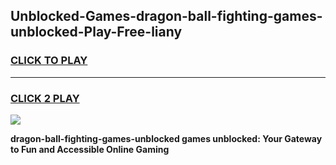 
## Unblocked-Games-dragon-ball-fighting-games-unblocked-Play-Free-liany
<h3>
<a href="https://premium76.site?title=dragon-ball-fighting-games-unblocked&ref=20A">CLICK TO PLAY</a></h3>
<hr>

<h3>
<a href="https://premium76.site?title=dragon-ball-fighting-games-unblocked&ref=20A">CLICK 2 PLAY</a>
  
</h3>

<a href="https://premium76.site?title=dragon-ball-fighting-games-unblocked&ref=20A"><img src="https://clearcache.store/games.png"></a>


**dragon-ball-fighting-games-unblocked games unblocked: Your Gateway to Fun and Accessible Online Gaming**
